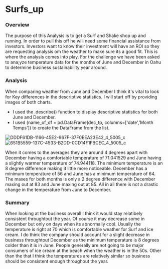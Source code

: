 # Surfs_up
### Overview
The purpose of this Analysis is to get a Surf and Shake shop up and running. In order to pull this off he will need some financial assistance from
investors. Investors want to know their investment will have an ROI so they are requesting analysis om the weather to make sure its a good fit. This
is where the analysis comes into play. For the challenge we have been asked to ana;yze temperature data for the months of June and December in Oahu to determine business sustainability year around.

### Analysis
When comparing weather from June and December I think it's vital to look for Key differences in the descriptive statistics. I will start
off by providing images of both charts.
- I used the .describe() function to display descriptive statistics for both June and December. 
- I used (name_of_df = pd.DataFrame(dec_tp, columns=['date','Month Temps']) to create the DataFrame from the list.

![DDDF61DB-1166-45E2-967F-37F0EEA23E42_4_5005_c](https://user-images.githubusercontent.com/112785655/201253480-01a77e05-abf5-40c2-a712-10968fe9c56a.jpeg)
![651B5559-137C-4533-B2DD-0CD14F1FBCEC_4_5005_c](https://user-images.githubusercontent.com/112785655/201253490-b6e1c116-e05b-4e55-9b91-7bb84550b555.jpeg)

When it comes to the averages they are around 4 degrees apart with December having a comfortable temperature of 71.041529 and June having a slightly warmer 
temperature of 74.944118. The minimum temperature is an 8 degree difference making it little more noticeable. December has a minimum temperature of 56 and June has a minimum temperature of 64. The maxes for both months is only a 2 degree difference with December maxing out at 83 and June maxing out at 85. All 
in all there is not a drastic change in the temperature from June to December.

### Summary
When looking at the business overall I think it would stay relatibely consistent throughtout the year. Of course it may decrease some in December but only on days when its abnormally cool. Usually the temperature is right at 70 which is comfortable weather for Surf and ice cream. I do think the company should account for a slight decrease in business throughtout December as the minimum temperature is 8 degrees colder than it is in June. People generally are not going to be major consumers of ice cream at the beach when the weather is in the 50s. Other than the that I think the temperatures are relatively similar so business should be consistent enough throughout the year. 
